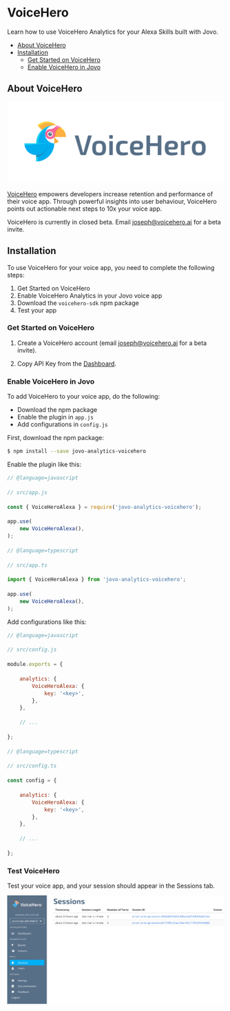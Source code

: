 # VoiceHero

Learn how to use VoiceHero Analytics for your Alexa Skills built with Jovo.

* [About VoiceHero](#about-voicehero)
* [Installation](#installation)
   * [Get Started on VoiceHero](#get-started-on-voicehero)
   * [Enable VoiceHero in Jovo](#enable-voicehero-in-jovo)


## About VoiceHero

![VoiceHero Website](../../img/VoiceHero_logo_white.jpg)

[VoiceHero](https://www.voicehero.ai/) empowers developers increase retention and performance of their voice app. Through powerful insights into user behaviour, VoiceHero points out actionable next steps to 10x your voice app.

VoiceHero is currently in closed beta. Email joseph@voicehero.ai for a beta invite.

## Installation

To use VoiceHero for your voice app, you need to complete the following steps:

1. Get Started on VoiceHero
2. Enable VoiceHero Analytics in your Jovo voice app
3. Download the `voicehero-sdk` npm package
4. Test your app

### Get Started on VoiceHero

1. Create a VoiceHero account (email joseph@voicehero.ai for a beta invite).

2. Copy API Key from the [Dashboard](http://dashboard.voicehero.ai).

### Enable VoiceHero in Jovo

To add VoiceHero to your voice app, do the following:

* Download the npm package
* Enable the plugin in `app.js`
* Add configurations in `config.js`

First, download the npm package:

```sh
$ npm install --save jovo-analytics-voicehero
```

Enable the plugin like this:

```javascript
// @language=javascript

// src/app.js

const { VoiceHeroAlexa } = require('jovo-analytics-voicehero');

app.use(
    new VoiceHeroAlexa(),
);

// @language=typescript

// src/app.ts

import { VoiceHeroAlexa } from 'jovo-analytics-voicehero';

app.use(
    new VoiceHeroAlexa(),
);
```

Add configurations like this:

```javascript
// @language=javascript

// src/config.js

module.exports = {
    
    analytics: {
        VoiceHeroAlexa: {
            key: '<key>',
        },
    },

    // ...

};

// @language=typescript

// src/config.ts

const config = {
    
    analytics: {
        VoiceHeroAlexa: {
            key: '<key>',
        },
    },

    // ...

};
```

### Test VoiceHero

Test your voice app, and your session should appear in the Sessions tab.

![VoiceHero Test](../../img/voicehero-sessions-test.png)

<!--[metadata]: {"description": "Add Voicehero Analytics to your Alexa Skills and Google Actions with Jovo",
"route": "analytics/voicehero" }-->
